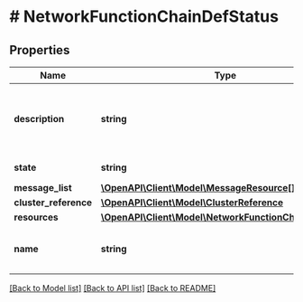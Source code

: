 # # NetworkFunctionChainDefStatus

## Properties

Name | Type | Description | Notes
------------ | ------------- | ------------- | -------------
**description** | **string** | A description for the network function chain. | [optional]
**state** | **string** | The state of the entity. | [optional]
**message_list** | [**\OpenAPI\Client\Model\MessageResource[]**](MessageResource.md) |  | [optional]
**cluster_reference** | [**\OpenAPI\Client\Model\ClusterReference**](ClusterReference.md) |  | [optional]
**resources** | [**\OpenAPI\Client\Model\NetworkFunctionChainResource**](NetworkFunctionChainResource.md) |  |
**name** | **string** | Network function chain name. |

[[Back to Model list]](../../README.md#models) [[Back to API list]](../../README.md#endpoints) [[Back to README]](../../README.md)
